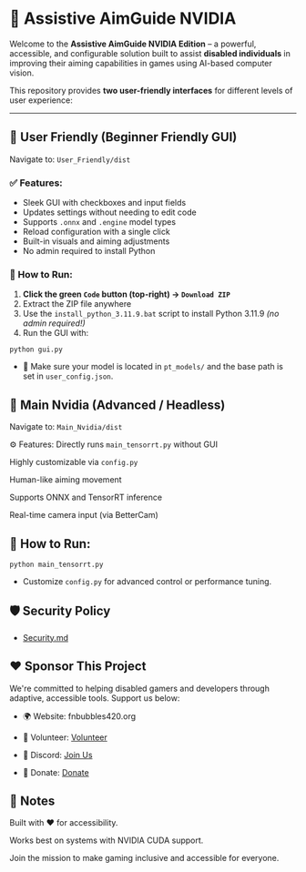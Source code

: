 # 🎯 Assistive AimGuide NVIDIA

Welcome to the **Assistive AimGuide NVIDIA Edition** – a powerful, accessible, and configurable solution built to assist **disabled individuals** in improving their aiming capabilities in games using AI-based computer vision.

This repository provides **two user-friendly interfaces** for different levels of user experience:

---

## 📁 User Friendly (Beginner Friendly GUI)

Navigate to: `User_Friendly/dist`

### ✅ Features:
- Sleek GUI with checkboxes and input fields
- Updates settings without needing to edit code
- Supports `.onnx` and `.engine` model types
- Reload configuration with a single click
- Built-in visuals and aiming adjustments
- No admin required to install Python

### 🚀 How to Run:

1. **Click the green `Code` button (top-right) → `Download ZIP`**
2. Extract the ZIP file anywhere
3. Use the `install_python_3.11.9.bat` script to install Python 3.11.9 *(no admin required!)*
4. Run the GUI with:

```
python gui.py
```
- 📝 Make sure your model is located in `pt_models/` and the base path is set in `user_config.json`.

## 🧠 Main Nvidia (Advanced / Headless)
Navigate to: `Main_Nvidia/dist`

⚙️ Features:
Directly runs `main_tensorrt.py` without GUI

Highly customizable via `config.py`

Human-like aiming movement

Supports ONNX and TensorRT inference

Real-time camera input (via BetterCam)

## 🚀 How to Run:
```
python main_tensorrt.py
```
- Customize `config.py` for advanced control or performance tuning.

## 🛡 Security Policy

- [Security.md](https://github.com/FNBUBBLES420-ORG/assistive-aimguide-nvidia/blob/main/SECURITY.md)

## ❤️ Sponsor This Project

We're committed to helping disabled gamers and developers through adaptive, accessible tools. Support us below:

- 🌍 Website: fnbubbles420.org

- 🤝 Volunteer: [Volunteer](https://fnbubbles420.org/volunteer)

- 💬 Discord: [Join Us](https://discord.fnbubbles420.org/invite)

- 💸 Donate: [Donate](https://fnbubbles420.org/donate)

## 📌 Notes
Built with ❤️ for accessibility.

Works best on systems with NVIDIA CUDA support.

Join the mission to make gaming inclusive and accessible for everyone.
